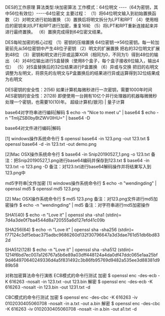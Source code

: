 DES的工作原理
算法类型:块加密算法
工作模式：64位明文 ----（64为密钥，其中56位有效位）-----64位密文
主要过程：
        （1）将64位明文输入到初始置换函数
        （2）对明文进行初始置换
        （3）置换后将明文拆分为LPT和RPT
        （4）使用相应的密钥来对LPT和RPT进行加密，重复16轮
        （5）将LPT和RPT重新连接起来并进行最终置换。
        （6）置换完成得到64位密文结果。

DES每轮加密的核心过程
        （1）密钥的压缩置换 64位密钥-->56位密钥。每一轮加密前先从56位密钥中产生48位子密钥
        （2）明文的扩展置换 把右的32位明文扩展到48位
        （3）密钥和明文进行异或运算XOR（相同为0，不同为1）得到48位的输出
        （4）对48位输出进行S盒替换（使用8个盒子，每个盒子接收6位输入，输出4位）
        （5）对S盒替换后的32位结果进行P盒置换
        （6）异或与交换 把旧的右明文调整为左明文，将原先的左明文与P盒置换后的结果进行异或运算得到32位结果成为右明文


DES密钥的安全性：2(56)  如果计算机每微秒进行一次密钥，需要1000年时间
AES密钥的安全性：2(128) 即便使用一台拥有10亿个并行处理器的机器每微微秒处理一个密钥，也需要10(10)年。
超级计算机(银河) | 量子计算

base64对字符串进行编码|解码
$ echo -n "Nice to meet u" | base64
$ echo -n "TmljZSB0byBtZWV0IHU=" | base64 -D

base64对文件进行编码|解码

[1] windows操作系统命令行
$ openssl base64 -in 123.png -out 123.txt
$ openssl base64 -d -in 123.txt -out demo.png

[2]Mac OSX操作系统命令行
$ base64 -in Snip20190527_1.png -o 123.txt   备注：把Snip20190527_1.png进行base64编码并保存到123.txt
$ base64 -in 123.txt -o 123.png -D           备注：对123.txt进行base64解码操作并将结果写入到123.png中




md5字符串|文件加密
[1] windows操作系统命令行
$ echo -n "wendingding" | openssl md5
$ openssl md5 123.png

[2] Mac OSX操作系统命令行
$ md5 123.png                   备注：对123.png文件进行md5加密操作
$ echo -n "wendingding" | md5   备注：对字符串进行md5加密操作

SHA1(40)
$  echo -n "Love it" | openssl sha -sha1
(stdin)= 7d4a3de0f7ba4544d8a720555a6d127efd41c09b

SHA256(64)
$  echo -n "Love it" | openssl sha -sha256
(stdin)= f77124c3df5ebac375adbc9686260d132f30796647a3d3dae761d51db6bd832d

SHA512(128)
$  echo -n "Love it" | openssl sha -sha512
(stdin)= 1214f6bd7ec007a126767a5b6e89a03dff448124a4da0df47ddc065e1aa25bf9d464970640249336d4a5f831492c3b86fb95769d9482a535ee3d88381d989b58

对称加密算法命令行演练
ECB模式的命令行测试
加密 $ openssl enc -des-ecb -K 616263 -nosalt -in 123.txt -out 123.bin
解密 $ openssl enc -des-ecb -K 616263 -nosalt -in 123.bin -out 1231.txt -d

CBC模式的命令行测试
加密 $ openssl enc -des-cbc -K 616263 -iv 0102030405060708 -nosalt -in a.txt -out a.bin
解密 $ openssl enc -des-cbc -K 616263 -iv 0102030405060708 -nosalt -in a.bin -out a1.txt -d
